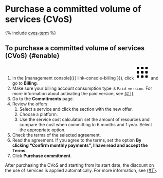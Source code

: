 # Purchase a committed volume of services (CVoS)

{% include [cvos-term](../_includes/cvos-term.md) %}

## To purchase a committed volume of services (CVoS) {#enable}

1. In the [management console]({{ link-console-billing }}), click ![image](../../_assets/main-menu.svg) and go to **Billing**.
1. Make sure your billing account consumption type is `Paid version`. For more information about activating the paid version, see [{#T}](../../billing/operations/activate-commercial.md)
1. Go to the **Commitments** page.
1. Review the offers:
    1. Select a service and click the section with the new offer.
    1. Choose a platform.
    1. Use the service cost calculator: set the amount of resources and compare the cost when committing to 6 months and 1 year. Select the appropriate option.
1. Check the terms of the selected agreement.
1. Read the agreement. If you agree to the terms, set the option **By clicking <q>Confirm monthly payments</q>, I have read and accept the Terms**.
1. Click **Purchase commitment**.

After purchasing the CVoS and starting from its start date, the discount on the use of services is applied automatically. For more information, see [{#T}](../concepts/cvos.md).

